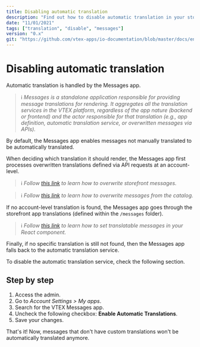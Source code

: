 ```yaml
---
title: Disabling automatic translation
description: "Find out how to disable automatic translation in your store."
date: "11/01/2021"
tags: ["translation", "disable", "messages"]
version: "0.x"
git: "https://github.com/vtex-apps/io-documentation/blob/master/docs/en/Recipes/store-managements/disabling-automatic-translation.md"
---
```


# Disabling automatic translation

Automatic translation is handled by the Messages app.

>ℹ️ *Messages is a standalone application responsible for providing message translations for rendering. It aggregates all the translation services in the VTEX platform, regardless of the app nature (backend or frontend) and the actor responsible for that translation (e.g., app definition, automatic translation service, or overwritten messages via APIs).*

By default, the Messages app enables messages not manually translated to be automatically translated.

When deciding which translation it should render, the Messages app first processes overwritten translations defined via API requests at an account-level.

>ℹ️ *Follow [this link](https://developers.vtex.com/vtex-developer-docs/docs/storefront-content-internationalization) to learn how to overwrite storefront messages.*

>ℹ️ *Follow [this link](https://developers.vtex.com/vtex-developer-docs/docs/catalog-internationalization) to learn how to overwrite messages from the catalog.*

If no account-level translation is found, the Messages app goes through the storefront app translations (defined within the `/messages` folder).

>ℹ️ *Follow [this link](https://vtex.io/docs/getting-started/desenvolva-componentes-usando-vtex-io-e-react/7/) to learn how to set translatable messages in your React component.*

Finally, if no specific translation is still not found, then the Messages app falls back to the automatic translation service.

To disable the automatic translation service, check the following section.

## Step by step

1. Access the admin.
2. Go to *Account Settings > My apps*.
3. Search for the VTEX Messages app.
4. Uncheck the following checkbox: **Enable Automatic Translations**.
5. Save your changes.

That's it! Now, messages that don't have custom translations won't be automatically translated anymore.
